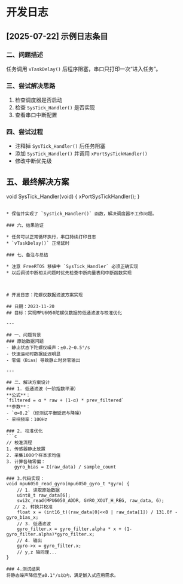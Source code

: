 # 开发日志 
## [2025-07-22] 示例日志条目

### 二、问题描述  
任务调用 `vTaskDelay()` 后程序阻塞，串口只打印一次“进入任务”。

### 三、尝试解决思路  
1. 检查调度器是否启动  
2. 检查 `SysTick_Handler()` 是否实现  
3. 查看串口中断配置  

### 四、尝试过程  
- 注释掉 `SysTick_Handler()` 后任务阻塞  
- 添加 `SysTick_Handler()` 并调用 `xPortSysTickHandler()`  
- 修改中断优先级  

## 五、最终解决方案  
void SysTick_Handler(void)
{
    xPortSysTickHandler();
}

```

* 保留并实现了 `SysTick_Handler()` 函数，解决调度器不工作问题。

### 六、结果验证

* 任务可以正常循环执行，串口持续打印日志
* `vTaskDelay()` 正常延时

### 七、备注与总结

* 注意 FreeRTOS 移植中 `SysTick_Handler` 必须正确实现
* 以后调试中断相关问题时优先检查中断向量表和中断函数实现



# 开发日志：陀螺仪数据滤波方案实现

## 日期：2023-11-20  
## 目标：实现MPU6050陀螺仪数据的低通滤波与校准优化  

---

## 一、问题背景
### 原始数据问题
- 静止状态下陀螺仪噪声：±0.2~0.5°/s  
- 快速运动时数据延迟明显  
- 零偏（Bias）导致静止时非零输出  

---

## 二、解决方案设计
### 1. 低通滤波（一阶指数平滑）
**公式**：  
`filtered = α * raw + (1-α) * prev_filtered`  
**参数**：  
- `α=0.2`（经测试平衡延迟与降噪）  
- 采样频率：100Hz  

### 2. 校准优化
```c
// 校准流程
1. 传感器静止放置
2. 采集1000个样本求均值
3. 计算各轴零偏：
   gyro_bias = Σ(raw_data) / sample_count

### 3.代码实现：
void mpu6050_read_gyro(mpu6050_gyro_t *gyro) {
    // 1. 读取原始数据
    uint8_t raw_data[6];
    swi2c_read(MPU6050_ADDR, GYRO_XOUT_H_REG, raw_data, 6);
   // 2. 转换并校准
    float x = (int16_t)(raw_data[0]<<8 | raw_data[1]) / 131.0f - gyro_bias_x;
    // 3. 低通滤波
    gyro_filter.x = gyro_filter.alpha * x + (1-gyro_filter.alpha)*gyro_filter.x;
    // 4. 输出
    gyro->x = gyro_filter.x;
    // y,z 轴同理...
}

### 4.测试结果
将静态噪声降低至±0.1°/s以内，满足嵌入式应用需求。